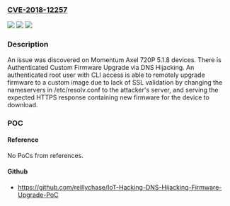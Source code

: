 ### [CVE-2018-12257](https://cve.mitre.org/cgi-bin/cvename.cgi?name=CVE-2018-12257)
![](https://img.shields.io/static/v1?label=Product&message=n%2Fa&color=blue)
![](https://img.shields.io/static/v1?label=Version&message=n%2Fa&color=blue)
![](https://img.shields.io/static/v1?label=Vulnerability&message=n%2Fa&color=brighgreen)

### Description

An issue was discovered on Momentum Axel 720P 5.1.8 devices. There is Authenticated Custom Firmware Upgrade via DNS Hijacking. An authenticated root user with CLI access is able to remotely upgrade firmware to a custom image due to lack of SSL validation by changing the nameservers in /etc/resolv.conf to the attacker's server, and serving the expected HTTPS response containing new firmware for the device to download.

### POC

#### Reference
No PoCs from references.

#### Github
- https://github.com/reillychase/IoT-Hacking-DNS-Hijacking-Firmware-Upgrade-PoC

